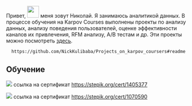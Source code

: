 Привет, <img src="https://github.com/blackcater/blackcater/raw/main/images/Hi.gif" height="32"/> меня зовут Николай. Я занимаюсь аналитикой данных. В процессе обучения на Karpov Courses выполнены проекты по анализу данных, анализу поведения пользователей, оценке эффективности каналов их привлечения, RFM анализу,  А/В тестам и др. Эти проекты можно посмотреть [здесь](https://github.com/NickKulibaba/Projects_on_karpov_coursers#readme).
  
    
      https://github.com/NickKulibaba/Projects_on_karpov_coursers#readme
## Обучение


![](https://stepik.org/certificate/e391390c06603ec351563255e0dc96b41326e428.png?resolution=high)
ссылка на сертификат https://stepik.org/cert/1405377

![](https://stepik.org/certificate/a990828c59efe082dc1c91b35fcbabd8fd33791d.png?resolution=high)
ссылка на сертификат https://stepik.org/cert/1070590
